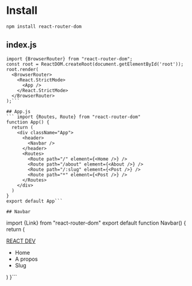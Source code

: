 # Install
```npm install react-router-dom```


## index.js
```
import {BrowserRouter} from "react-router-dom";
const root = ReactDOM.createRoot(document.getElementById('root'));
root.render(
  <BrowserRouter>
    <React.StrictMode>
      <App />
    </React.StrictMode>
  </BrowserRouter>
);```

## App.js
``` import {Routes, Route} from "react-router-dom"
function App() {
  return (
    <div className="App">   
      <header>
        <Navbar />
      </header>
      <Routes>
        <Route path="/" element={<Home />} />
        <Route path="/about" element={<About />} />
        <Route path="/:slug" element={<Post />} />
        <Route path="*" element={<Post />} />
      </Routes>
    </div>
  )   
}
export default App```

## Navbar
```
import {Link} from "react-router-dom"
export default function Navbar() {
    return (
        <nav className="navbar navbar-dark bg-dark">
            <a className="navbar-brand" href="/">REACT DEV</a>
            <div className="navbar-collapse">
                <ul className="navbar-nav">
                    <li className="nav-item"><Link to="/">Home</Link></li>
                    <li className="nav-item"><Link to="/about">A propos</Link></li>
                    <li className="nav-item"><Link to="/:slug">Slug</Link></li>
                </ul>
            </div>
        </nav>
    )
}```


